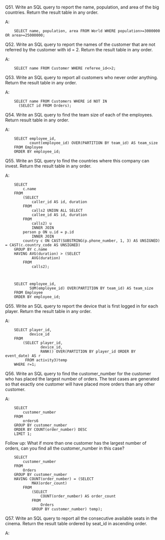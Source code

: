 Q51. Write an SQL query to report the name, population, and area of the big countries.
Return the result table in any order.

A:

        SELECT name, population, area FROM World WHERE population>=3000000 OR area>=25000000;
    
Q52. Write an SQL query to report the names of the customer that are not referred by the customer with id
= 2.
Return the result table in any order.

A:

        SELECT name FROM Customer WHERE referee_id<>2;
    
Q53. Write an SQL query to report all customers who never order anything.
Return the result table in any order.

A:

        SELECT name FROM Customers WHERE id NOT IN 
          (SELECT id FROM Orders);
      
Q54. Write an SQL query to find the team size of each of the employees.
Return result table in any order.

A:

        SELECT employee_id, 
               count(employee_id) OVER(PARTITION BY team_id) AS team_size 
        FROM Employee
        ORDER BY employee_id;
    
Q55. Write an SQL query to find the countries where this company can invest.
Return the result table in any order.

A:

        SELECT 
            c.name
        FROM
            (SELECT 
                caller_id AS id, duration
            FROM
                calls2 UNION ALL SELECT 
                callee_id AS id, duration
            FROM
                calls2) u
                INNER JOIN
            person p ON u.id = p.id
                INNER JOIN
            country c ON CAST(SUBSTRING(p.phone_number, 1, 3) AS UNSIGNED) = CAST(c.country_code AS UNSIGNED)
        GROUP BY c.name
        HAVING AVG(duration) > (SELECT 
                AVG(duration)
            FROM
                calls2);

        

        SELECT employee_id, 
               SUM(employee_id) OVER(PARTITION BY team_id) AS team_size 
        FROM Employee
        ORDER BY employee_id;
    
Q55. Write an SQL query to report the device that is first logged in for each player.
Return the result table in any order.

A:

        SELECT player_id,
               device_id 
        FROM
            (SELECT player_id,
                    device_id,
                    RANK() OVER(PARTITION BY player_id ORDER BY event_date) AS r 
             FROM activity3)temp
        WHERE r=1;
        
Q56. Write an SQL query to find the customer_number for the customer who has placed the largest
number of orders.
The test cases are generated so that exactly one customer will have placed more orders than any
other customer.

A:


        SELECT 
            customer_number
        FROM
            orders6
        GROUP BY customer_number
        ORDER BY COUNT(order_number) DESC
        LIMIT 1;
        
Follow up: What if more than one customer has the largest number of orders, can you find all the
customer_number in this case?

        SELECT 
            customer_number
        FROM
            Orders
        GROUP BY customer_number
        HAVING COUNT(order_number) = (SELECT 
                MAX(order_count)
            FROM
                (SELECT 
                    COUNT(order_number) AS order_count
                FROM
                    Orders
                GROUP BY customer_number) temp);
                
 Q57. Write an SQL query to report all the consecutive available seats in the cinema.
Return the result table ordered by seat_id in ascending order.

A:


